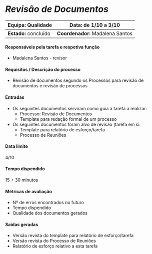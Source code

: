 # **_Revisão de Documentos_**

| **Equipa:** Qualidade| **Data:** de 1/10 a 3/10| 
| ------ | ------ | 
| **Estado:** concluído|  **Coordenador:** Madalena Santos|

#### **Responsáveis pela tarefa e respetiva função**
  * Madalena Santos - revisor
 
#### **Requisitos / Descrição do processo**
* Revisão de documentos segundo os Processos para revisão de documentos e revisão de processos

#### **Entradas**
* Os seguintes documentos serviram como guia à tarefa a realizar:
	* Processo: Revisão de Documentos
	* Template para redação formal de um processo
* Os seguintes documentos foram alvo de revisão (tarefa em si:
	* Template para relatório de esforço/tarefa
	* Processo de Reuniões 

#### **Data limite**
4/10

#### **Tempo dispendido**
15 + 30 minutos

#### **Métricas de avaliação**
* Nº de erros encontrados no futuro
* Tempo dispendido
* Qualidade dos documentos gerados

#### **Saídas geradas**
* Versão revista do template para relatório de esforço/tarefa
* Versão revista do Processo de Reuniões
* Relatório de esforço relativo a esta tarefa